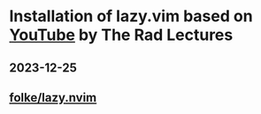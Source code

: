 # Installation of lazy.vim based on [YouTube](https://www.youtube.com/watch?v=ZjMzBd1Dqz8&t=5543s) by The Rad Lectures


## 2023-12-25

## [folke/lazy.nvim](http://github.com/folke/lazy.nvim)


